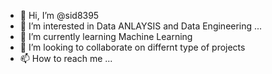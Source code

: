 - 👋 Hi, I’m @sid8395
- 👀 I’m interested in Data ANLAYSIS and Data Engineering ...
- 🌱 I’m currently learning Machine Learning 
- 💞️ I’m looking to collaborate on differnt type of projects 
- 📫 How to reach me ...

<!---
sid8395/sid8395 is a ✨ special ✨ repository because its `README.md` (this file) appears on your GitHub profile.
You can click the Preview link to take a look at your changes.
--->
